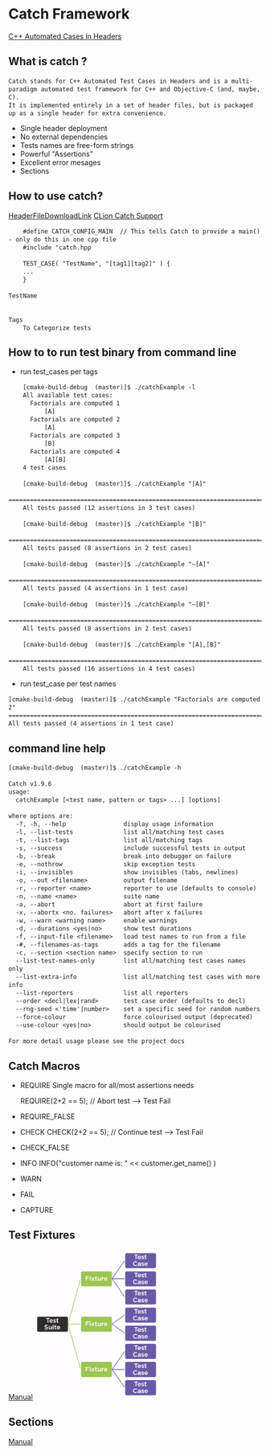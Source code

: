Catch Framework
===============
[C++ Automated Cases in Headers](https://github.com/philsquared/Catch)

What is catch ?
---------------
    Catch stands for C++ Automated Test Cases in Headers and is a multi-paradigm automated test framework for C++ and Objective-C (and, maybe, C).
    It is implemented entirely in a set of header files, but is packaged up as a single header for extra convenience.

- Single header deployment
- No external dependencies
- Tests names are free-form strings
- Powerful "Assertions"
- Excellent error mesages
- Sections


How to use catch?
-----------------
[HeaderFileDownloadLink](https://github.com/philsquared/Catch/releases/download/v1.9.6/catch.hpp)
[CLion Catch Support](https://www.jetbrains.com/help/clion/catch-tests-support.html)


```
    #define CATCH_CONFIG_MAIN  // This tells Catch to provide a main() - only do this in one cpp file
    #include "catch.hpp

    TEST_CASE( "TestName", "[tag1][tag2]" ) {
    ...
    }

TestName


Tags
    To Categorize tests

```


How to to run test binary from command line
-------------------------------------------
- run test_cases per tags
```
    [cmake-build-debug  (master)]$ ./catchExample -l
    All available test cases:
      Factorials are computed 1
          [A]
      Factorials are computed 2
          [A]
      Factorials are computed 3
          [B]
      Factorials are computed 4
          [A][B]
    4 test cases

    [cmake-build-debug  (master)]$ ./catchExample "[A]"
    ===============================================================================
    All tests passed (12 assertions in 3 test cases)

    [cmake-build-debug  (master)]$ ./catchExample "[B]"
    ===============================================================================
    All tests passed (8 assertions in 2 test cases)

    [cmake-build-debug  (master)]$ ./catchExample "~[A]"
    ===============================================================================
    All tests passed (4 assertions in 1 test case)

    [cmake-build-debug  (master)]$ ./catchExample "~[B]"
    ===============================================================================
    All tests passed (8 assertions in 2 test cases)

    [cmake-build-debug  (master)]$ ./catchExample "[A],[B]"
    ===============================================================================
    All tests passed (16 assertions in 4 test cases)

```

- run test_case per test names
```
[cmake-build-debug  (master)]$ ./catchExample "Factorials are computed 2"
===============================================================================
All tests passed (4 assertions in 1 test case)
```


command line help
-----------------
```
[cmake-build-debug  (master)]$ ./catchExample -h

Catch v1.9.6
usage:
  catchExample [<test name, pattern or tags> ...] [options]

where options are:
  -?, -h, --help                display usage information
  -l, --list-tests              list all/matching test cases
  -t, --list-tags               list all/matching tags
  -s, --success                 include successful tests in output
  -b, --break                   break into debugger on failure
  -e, --nothrow                 skip exception tests
  -i, --invisibles              show invisibles (tabs, newlines)
  -o, --out <filename>          output filename
  -r, --reporter <name>         reporter to use (defaults to console)
  -n, --name <name>             suite name
  -a, --abort                   abort at first failure
  -x, --abortx <no. failures>   abort after x failures
  -w, --warn <warning name>     enable warnings
  -d, --durations <yes|no>      show test durations
  -f, --input-file <filename>   load test names to run from a file
  -#, --filenames-as-tags       adds a tag for the filename
  -c, --section <section name>  specify section to run
  --list-test-names-only        list all/matching test cases names only
  --list-extra-info             list all/matching test cases with more info
  --list-reporters              list all reporters
  --order <decl|lex|rand>       test case order (defaults to decl)
  --rng-seed <'time'|number>    set a specific seed for random numbers
  --force-colour                force colourised output (deprecated)
  --use-colour <yes|no>         should output be colourised

For more detail usage please see the project docs
```


Catch Macros
------------
- REQUIRE
    Single macro for all/most assertions needs

    REQUIRE(2+2 == 5);  // Abort test  --> Test Fail

- REQUIRE_FALSE

- CHECK
    CHECK(2+2 == 5); // Continue test --> Test Fail

- CHECK_FALSE

- INFO
    INFO("customer name is: " << customer.get_name() )

- WARN

- FAIL

- CAPTURE


Test Fixtures
-------------
[Manual](https://github.com/philsquared/Catch/blob/master/docs/test-fixtures.md)
![TestFixture](https://github.com/Youcheng/CPPFun/blob/master/UnitTestFramework/TestFixture.png)

Sections
--------
[Manual](https://github.com/philsquared/Catch/blob/master/docs/test-cases-and-sections.md)